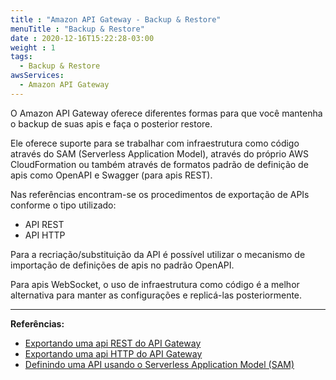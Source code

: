 ```yaml
---
title : "Amazon API Gateway - Backup & Restore"
menuTitle : "Backup & Restore"
date : 2020-12-16T15:22:28-03:00
weight : 1
tags:
  - Backup & Restore
awsServices:
  - Amazon API Gateway
---
```


O Amazon API Gateway oferece diferentes formas para que você mantenha o backup de suas apis e faça o posterior restore. 

Ele oferece suporte para se trabalhar com infraestrutura como código através do SAM (Serverless Application Model), através do próprio AWS CloudFormation ou também através de formatos padrão de definição de apis como OpenAPI e Swagger (para apis REST).

Nas referências encontram-se os procedimentos de exportação de APIs conforme o tipo utilizado:

* API REST
* API HTTP

Para a recriação/substituição da API é possível utilizar o mecanismo de importação de definições de apis no padrão OpenAPI.

Para apis WebSocket, o uso de infraestrutura como código é a melhor alternativa para manter as configurações e replicá-las posteriormente.



---
**Referências:**
- [Exportando uma api REST do API Gateway](https://docs.aws.amazon.com/apigateway/latest/developerguide/api-gateway-export-api.html)
- [Exportando uma api HTTP do API Gateway](https://docs.aws.amazon.com/apigateway/latest/developerguide/http-api-export.html)
- [Definindo uma API usando o Serverless Application Model (SAM)](https://docs.aws.amazon.com/pt_br/serverless-application-model/latest/developerguide/sam-resource-api.html)